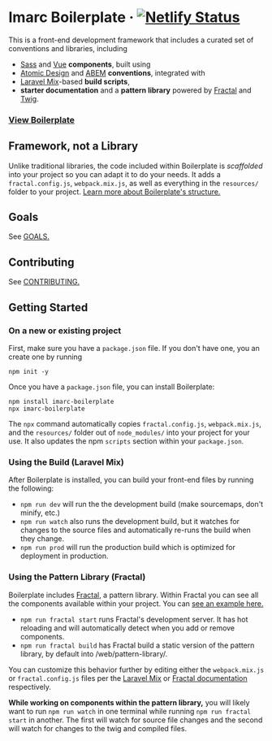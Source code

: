 # Imarc Boilerplate &middot; [![Netlify Status](https://api.netlify.com/api/v1/badges/630eeb6d-c075-4953-ba22-e70f98270eb1/deploy-status)](https://app.netlify.com/sites/imarc-boilerplate/deploys)

This is a front-end development framework that includes a curated set of conventions and libraries, including

* [Sass](https://sass-lang.com) and [Vue](https://vuejs.org/) **components**, built using
* [Atomic Design](https://atomicdesign.bradfrost.com/) and [ABEM](https://css-tricks.com/abem-useful-adaptation-bem/) **conventions**, integrated with
* [Laravel Mix](https://laravel-mix.com/)-based **build scripts**,
* **starter documentation** and a **pattern library** powered by [Fractal](https://fractal.build/) and [Twig](https://github.com/twigjs/twig.js).

### **[View Boilerplate](https://imarc-boilerplate.netlify.app/)**


Framework, not a Library
------------------------

Unlike traditional libraries, the code included within Boilerplate is *scaffolded* into your project so you can adapt it to do your needs. It adds a `fractal.config.js`, `webpack.mix.js`, as well as everything in the `resources/` folder to your project. [Learn more about Boilerplate's structure.](https://imarc-boilerplate.netlify.app/pattern-library/docs/structure.html)

Goals
-----

See [GOALS.](.github/GOALS.md)

Contributing
------------

See [CONTRIBUTING.](.github/CONTRIBUTING.md)


Getting Started
---------------

### On a new or existing project

First, make sure you have a `package.json` file. If you don't have one, you an create one by running

```
npm init -y
```

Once you have a `package.json` file, you can install Boilerplate:

```
npm install imarc-boilerplate
npx imarc-boilerplate
```

The `npx` command automatically copies `fractal.config.js`, `webpack.mix.js`, and the `resources/` folder out of `node_modules/` into your project for your use. It also updates the npm `scripts` section within your `package.json`.



### Using the Build (Laravel Mix)

After Boilerplate is installed, you can build your front-end files by running the following:

* `npm run dev` will run the the development build (make sourcemaps, don't minify, etc.)
* `npm run watch` also runs the development build, but it watches for changes to the source files and automatically re-runs the build when they change.
* `npm run prod` will run the production build which is optimized for deployment in production.

### Using the Pattern Library (Fractal)

Boilerplate includes [Fractal](https://fractal.build/), a pattern library. Within Fractal you can see all the components available within your project. You can [see an example here.](https://imarc-boilerplate.netlify.app/)

* `npm run fractal start` runs Fractal's development server. It has hot reloading and will automatically detect when you add or remove components.
* `npm run fractal build` has Fractal build a static version of the pattern library, by default into /web/pattern-library/.

You can customize this behavior further by editing either the `webpack.mix.js` or `fractal.config.js` files per the [Laravel Mix](https://laravel-mix.com/) or [Fractal documentation](https://fractal.build/) respectively.

**While working on components within the pattern library,** you will likely want to run `npm run watch` in one terminal while running `npm run fractal start` in another. The first will watch for source file changes and the second will watch for changes to the twig and compiled files.
